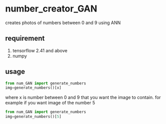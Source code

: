 # number_creator_GAN
creates photos of numbers between 0 and 9 using ANN

## requirement
1. tensorflow 2.41 and above
2. numpy 

## usage
```python
from num_GAN import generate_numbers
img=generate_numbers()[x]
```
where x is number between 0 and 9 that you want the image to contain. 
for example if you want image of the number 5 
```python
from num_GAN import generate_numbers
img=generate_numbers()[5]
```